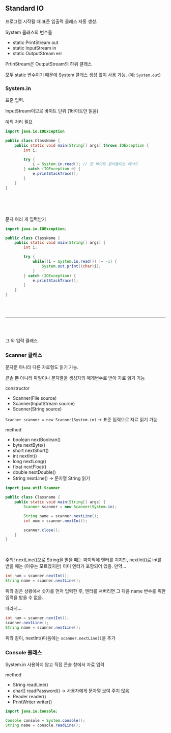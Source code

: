 ## Standard IO

프로그램 시작될 때 표준 입출력 클래스 자동 생성.

System 클래스의 변수들
- static PrintStream out
- static InputStream in
- static OutputStream err

PrtinStream은 OutputStream의 하위 클래스

모두 static 변수이기 때문에 System 클래스 생성 없이 사용 가능. (예: `System.out`)

### System.in

표준 입력.

InputStream이므로 바이트 단위 (1바이트만 읽음)

예외 처리 필요

```java
import java.io.IOException

public class ClassName {
    public static void main(String[] args) throws IOException {
        int i;

        try {
            i = System.in.read(); // 한 바이트 읽어들이는 메서드
        } catch (IOException e) {
            e.printStackTrace();
        }
    }
}
```

<br/>
<br/>
<br/>

문자 여러 개 입력받기
```java
import java.io.IOException;

public class ClassName {
    public static void main(String[] args) {
        int i;

        try {
            while((i = System.in.read()) != -1) {
                System.out.print((char)i);
            }
        } catch (IOException) {
            e.printStackTrace();
        }
    }
}
```

<br/>
<br/>

---

<br/>
<br/>


그 외 입력 클래스

### Scanner 클래스

문자뿐 아니라 다른 자료형도 읽기 가능.

콘솔 뿐 아니라 파일이나 문자열을 생성자의 매개변수로 받아 자료 읽기 가능

constructor
- Scanner(File source)
- Scanner(InputStream source)
- Scanner(String source)

`Scanner scanner = new Scanner(System.in)` -> 표준 입력으로 자료 읽기 가능

method
- boolean nextBoolean()
- byte nextByte()
- short nextShort()
- int nextInt()
- long nextLong()
- float nextFloat()
- double nextDouble()
- String nextLine() -> 문자열 String 읽기

```java
import java.util.Scanner

public class Classname {
    public static void main(String[] args) {
        Scanner scanner = new Scanner(System.in);

        String name = scanner.nextLine();
        int num = scanner.nextInt();

        scanner.close();
    }
}
```

<br/>

주의! nextLine()으로 String을 받을 때는 마지막에 엔터를 치지만, nextInt()로 int를 받을 때는 (이유는 모르겠지만) 이미 엔터가 포함되어 있음. 만약...
```java
int num = scanner.nextInt();
String name = scanner.nextLine();
```
위와 같은 상황에서 숫자를 먼저 입력한 후, 엔터를 쳐버리면 그 다음 name 변수를 위한 입력을 받을 수 없음.

따라서...
```java
int num = scanner.nextInt();
scanner.nextLine();
String name = scanner.nextLine();
```
위와 같이, nextInt()다음에는 `scanner.nextLine()`을 추가

### Console 클래스

System.in 사용하지 않고 직접 콘솔 창에서 자료 입력

method
- String readLine()
- char[] readPassword() -> 사용자에게 문자열 보여 주지 않음
- Reader reader() 
- PrintWriter writer()

```java
import java.io.Console;

Console console = System.console();
String name = console.readLine();
```